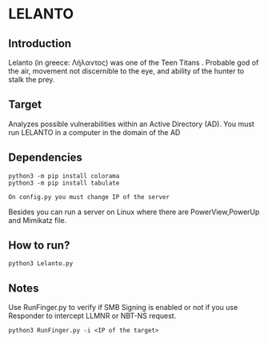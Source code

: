 # LELANTO

## Introduction
Lelanto (in greece: Λήλαντος) was one of the Teen Titans . Probable god of the air, movement not discernible to the eye, and ability of the hunter to stalk the prey.

## Target
Analyzes possible vulnerabilities within an Active Directory (AD). You must run LELANTO in a computer in the domain of the AD

## Dependencies

```
python3 -m pip install colorama
python3 -m pip install tabulate

On config.py you must change IP of the server
```
Besides you can run a server on Linux where there are PowerView,PowerUp and Mimikatz file. 

## How to run?

```
python3 Lelanto.py
```

## Notes
Use RunFinger.py to verify if SMB Signing is enabled or not if you use Responder to intercept LLMNR or NBT-NS request.
```
python3 RunFinger.py -i <IP of the target>
```

